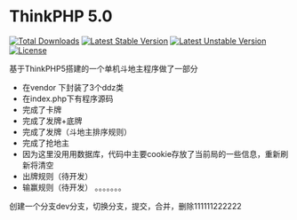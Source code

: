 ThinkPHP 5.0
===============

[![Total Downloads](https://poser.pugx.org/topthink/think/downloads)](https://packagist.org/packages/topthink/think)
[![Latest Stable Version](https://poser.pugx.org/topthink/think/v/stable)](https://packagist.org/packages/topthink/think)
[![Latest Unstable Version](https://poser.pugx.org/topthink/think/v/unstable)](https://packagist.org/packages/topthink/think)
[![License](https://poser.pugx.org/topthink/think/license)](https://packagist.org/packages/topthink/think)

基于ThinkPHP5搭建的一个单机斗地主程序做了一部分

 + 在vendor 下封装了3个ddz类
 + 在index.php下有程序源码
 + 完成了卡牌
 + 完成了发牌+底牌
 + 完成了发牌（斗地主排序规则）
 + 完成了抢地主
 + 因为这里没用用数据库，代码中主要cookie存放了当前局的一些信息，重新刷新将清空
 + 出牌规则（待开发）
 + 输赢规则（待开发）
。。。。。。。

创建一个分支dev分支，切换分支，提交，合并，删除111111222222


>